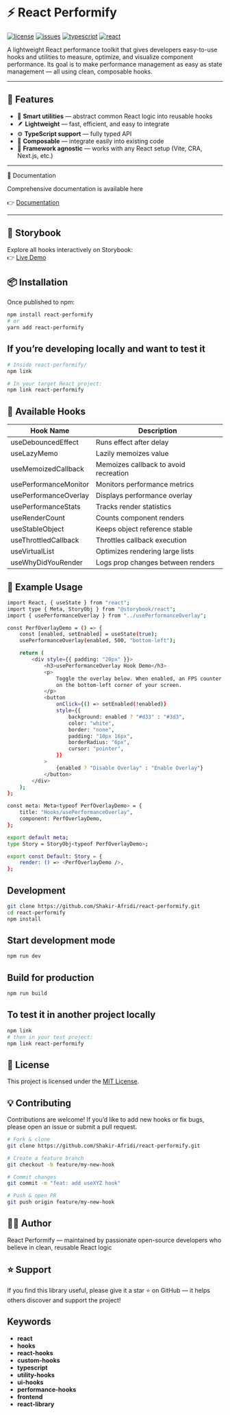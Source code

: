 # ⚡ React Performify

[![license](https://img.shields.io/github/license/Shakir-Afridi/react-performify)](LICENSE)
[![issues](https://img.shields.io/github/issues/Shakir-Afridi/react-performify)](https://github.com/Shakir-Afridi/react-performify/issues)
[![typescript](https://img.shields.io/badge/TypeScript-Ready-3178C6?logo=typescript)](https://www.typescriptlang.org/)
[![react](https://img.shields.io/badge/React-19+-61dafb?logo=react)](https://react.dev/)

A lightweight React performance toolkit that gives developers easy-to-use hooks and utilities to measure, optimize, and visualize component performance. Its goal is to make performance management as easy as state management — all using clean, composable hooks.

---

## 🚀 Features

- 🧠 **Smart utilities** — abstract common React logic into reusable hooks  
- 🪶 **Lightweight** — fast, efficient, and easy to integrate
- ⚙️ **TypeScript support** — fully typed API  
- 🧩 **Composable** — integrate easily into existing code  
- 🔧 **Framework agnostic** — works with any React setup (Vite, CRA, Next.js, etc.)

---

📘 Documentation

Comprehensive documentation is available here

👉 [Documentation](https://shakir-afridi.github.io/react-performify/docs)

---

## 📘 Storybook

Explore all hooks interactively on Storybook:  
👉 [Live Demo](https://shakir-afridi.github.io/react-performify/storybook)

## 📦 Installation

Once published to npm:

```bash
npm install react-performify
# or
yarn add react-performify
```

## If you’re developing locally and want to test it

```bash
# Inside react-performify/
npm link

# In your target React project:
npm link react-performify
```

## 🧠 Available Hooks

| Hook Name                    | Description                           |
|------------------------------|---------------------------------------|
| useDebouncedEffect           | Runs effect after delay               |
| useLazyMemo                  | Lazily memoizes value                 |
| useMemoizedCallback          | Memoizes callback to avoid recreation |
| usePerformanceMonitor        | Monitors performance metrics          |
| usePerformanceOverlay        | Displays performance overlay          |
| usePerformanceStats          | Tracks render statistics              |
| useRenderCount               | Counts component renders              |
| useStableObject              | Keeps object reference stable         |
| useThrottledCallback         | Throttles callback execution          |
| useVirtualList               | Optimizes rendering large lists       |
| useWhyDidYouRender           | Logs prop changes between renders     |

## 🧩 Example Usage

```bash
import React, { useState } from "react";
import type { Meta, StoryObj } from "@storybook/react";
import { usePerformanceOverlay } from "../usePerformanceOverlay";

const PerfOverlayDemo = () => {
    const [enabled, setEnabled] = useState(true);
    usePerformanceOverlay(enabled, 500, "bottom-left");

    return (
        <div style={{ padding: "20px" }}>
            <h3>usePerformanceOverlay Hook Demo</h3>
            <p>
                Toggle the overlay below. When enabled, an FPS counter appears
                on the bottom-left corner of your screen.
            </p>
            <button
                onClick={() => setEnabled(!enabled)}
                style={{
                    background: enabled ? "#d33" : "#3d3",
                    color: "white",
                    border: "none",
                    padding: "10px 16px",
                    borderRadius: "6px",
                    cursor: "pointer",
                }}
            >
                {enabled ? "Disable Overlay" : "Enable Overlay"}
            </button>
        </div>
    );
};

const meta: Meta<typeof PerfOverlayDemo> = {
    title: "Hooks/usePerformanceOverlay",
    component: PerfOverlayDemo,
};

export default meta;
type Story = StoryObj<typeof PerfOverlayDemo>;

export const Default: Story = {
    render: () => <PerfOverlayDemo />,
};

```

## Development

```bash
git clone https://github.com/Shakir-Afridi/react-performify.git
cd react-performify
npm install
```

## Start development mode

```bash
npm run dev
```

## Build for production

```bash
npm run build
```

## To test it in another project locally

```bash
npm link
# then in your test project:
npm link react-performify
```

## 🧾 License

This project is licensed under the [MIT License](./LICENSE).

## 💡 Contributing

Contributions are welcome!
If you’d like to add new hooks or fix bugs, please open an issue or submit a pull request.

```bash
# Fork & clone
git clone https://github.com/Shakir-Afridi/react-performify.git

# Create a feature branch
git checkout -b feature/my-new-hook

# Commit changes
git commit -m "feat: add useXYZ hook"

# Push & open PR
git push origin feature/my-new-hook
```

## 👨‍💻 Author

React Performify — maintained by passionate open-source developers who believe in clean, reusable React logic

## ⭐ Support

If you find this library useful, please give it a star ⭐ on GitHub —
it helps others discover and support the project!

## Keywords

- **react**
- **hooks**
- **react-hooks**
- **custom-hooks**
- **typescript**
- **utility-hooks**
- **ui-hooks**
- **performance-hooks**
- **frontend**
- **react-library**
